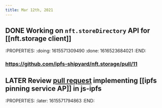 ```yaml
---
title: Mar 12th, 2021
---
```


## DONE Working on `nft.storeDirectory` API for [[nft.storage client]]

:PROPERTIES:
:doing: 1615571309490
:done: 1616523684021
:END:
### https://github.com/ipfs-shipyard/nft.storage/pull/11
## LATER Review [pull request](https://github.com/ipfs/js-ipfs/pull/3588) implementing [[ipfs pinning service AP]] in js-ipfs
:PROPERTIES:
:later: 1615571794863
:END:

#
